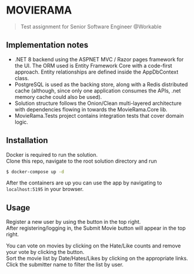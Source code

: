 # MOVIERAMA

> Test assignment for Senior Software Engineer @Workable

## Implementation notes

- .NET 8 backend using the ASPNET MVC / Razor pages framework for the UI. The ORM used is Entity Framework Core with a code-first approach. Entity relationships are defined inside the AppDbContext class.
- PostgreSQL is used as the backing store, along with a Redis distributed cache (although, since only one application consumes the APIs, .net memory cache could also be used).  
- Solution structure follows the Onion/Clean multi-layered architecture with dependencies flowing in towards the MovieRama.Core lib.
- MovieRama.Tests project contains integration tests that cover domain logic. 

## Installation
Docker is required to run the solution.  
Clone this repo, navigate to the root solution directory and run

```sh
$ docker-compose up -d
```
After the containers are up you can use the app by navigating to `localhost:5195` in your browser.

## Usage

Register a new user by using the button in the top right.  
After registering/logging in, the Submit Movie button will appear in the top right.  

You can vote on movies by clicking on the Hate/Like counts and remove your vote by clicking the button.  
Sort the movie list by Date/Hates/Likes by clicking on the appropriate links.  
Click the submitter name to filter the list by user.
